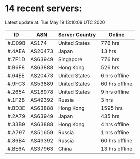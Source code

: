 # 14 recent servers:

Latest update at: Tue May 19 13:10:09 UTC 2020

| ID | ASN | Server Country | Online |
| -- | --- | -------------- | ------ |
| #.D09B | AS174 | United States | 776 hrs |
| #.4AEA | AS20473 | Japan | 13 hrs |
| #.7F1D | AS63949 | Singapore | 776 hrs |
| #.B6F8 | AS63888 | Hong Kong | 526 hrs |
| #.64EE | AS20473 | United States | 6 hrs offline |
| #.9FC3 | AS53889 | United States | 60 hrs offline |
| #.2654 | AS18978 | United States | 9 hrs offline |
| #.1F2B | AS49392 | Russia | 3 hrs |
| #.BD3E | AS63888 | Hong Kong | 1595 hrs |
| #.2A79 | AS63949 | Japan | 435 hrs |
| #.33B9 | AS63888 | Hong Kong | 4 hrs offline |
| #.A797 | AS51659 | Russia | 1 hrs offline |
| #.86B4 | AS49392 | Russia | 60 hrs offline |
| #.BE6A | AS37963 | China | 13 hrs offline |

